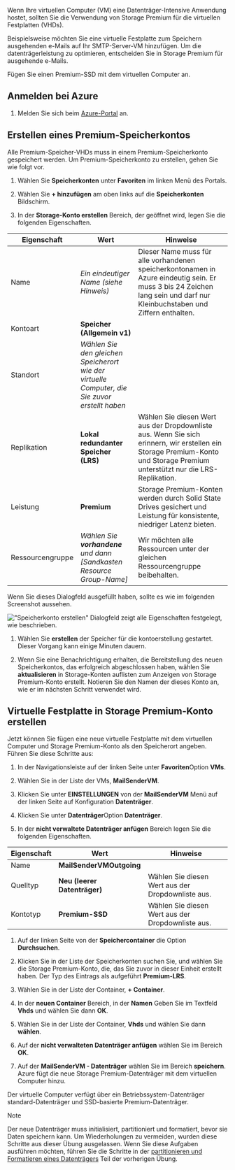 Wenn Ihre virtuellen Computer (VM) eine Datenträger-Intensive Anwendung hostet, sollten Sie die Verwendung von Storage Premium für die virtuellen Festplatten (VHDs).

Beispielsweise möchten Sie eine virtuelle Festplatte zum Speichern ausgehenden e-Mails auf Ihr SMTP-Server-VM hinzufügen. Um die datenträgerleistung zu optimieren, entscheiden Sie in Storage Premium für ausgehende e-Mails.

Fügen Sie einen Premium-SSD mit dem virtuellen Computer an.

## <a name="sign-in-to-azure"></a>Anmelden bei Azure

1. Melden Sie sich beim [Azure-Portal](https://portal.azure.com/?azure-portal=true) an.

## <a name="create-a-premium-storage-account"></a>Erstellen eines Premium-Speicherkontos

Alle Premium-Speicher-VHDs muss in einem Premium-Speicherkonto gespeichert werden. Um Premium-Speicherkonto zu erstellen, gehen Sie wie folgt vor.

1. Wählen Sie **Speicherkonten** unter **Favoriten** im linken Menü des Portals.

1. Wählen Sie **+ hinzufügen** am oben links auf die **Speicherkonten** Bildschirm.

1. In der **Storage-Konto erstellen** Bereich, der geöffnet wird, legen Sie die folgenden Eigenschaften.

|Eigenschaft  |Wert  |Hinweise  |
|---------|---------|---------|
|Name     |    *Ein eindeutiger Name (siehe Hinweis)*     |   Dieser Name muss für alle vorhandenen speicherkontonamen in Azure eindeutig sein. Er muss 3 bis 24 Zeichen lang sein und darf nur Kleinbuchstaben und Ziffern enthalten.      |
|Kontoart     |  **Speicher (Allgemein v1)**       |         |
|Standort     |  *Wählen Sie den gleichen Speicherort wie der virtuelle Computer, die Sie zuvor erstellt haben*       |         |
|Replikation     |   **Lokal redundanter Speicher (LRS)**      |  Wählen Sie diesen Wert aus der Dropdownliste aus. Wenn Sie sich erinnern, wir erstellen ein Storage Premium-Konto und Storage Premium unterstützt nur die LRS-Replikation.       |
|Leistung     |  **Premium**       | Storage Premium-Konten werden durch Solid State Drives gesichert und Leistung für konsistente, niedriger Latenz bieten.        |
|Ressourcengruppe     |  *Wählen Sie **vorhandene** und dann <rgn>[Sandkasten Resource Group-Name]</rgn>*      |  Wir möchten alle Ressourcen unter der gleichen Ressourcengruppe beibehalten.       |

Wenn Sie dieses Dialogfeld ausgefüllt haben, sollte es wie im folgenden Screenshot aussehen. 

!["Speicherkonto erstellen" Dialogfeld zeigt alle Eigenschaften festgelegt, wie beschrieben.](../media-draft/create-premium-sa.png)

1. Wählen Sie **erstellen** der Speicher für die kontoerstellung gestartet. Dieser Vorgang kann einige Minuten dauern. 

1. Wenn Sie eine Benachrichtigung erhalten, die Bereitstellung des neuen Speicherkontos, das erfolgreich abgeschlossen haben, wählen Sie **aktualisieren** in Storage-Konten auflisten zum Anzeigen von Storage Premium-Konto erstellt. Notieren Sie den Namen der dieses Konto an, wie er im nächsten Schritt verwendet wird.

## <a name="create-vhd-in-the-premium-storage-account"></a>Virtuelle Festplatte in Storage Premium-Konto erstellen

Jetzt können Sie fügen eine neue virtuelle Festplatte mit dem virtuellen Computer und Storage Premium-Konto als den Speicherort angeben. Führen Sie diese Schritte aus:

1. In der Navigationsleiste auf der linken Seite unter **Favoriten**Option **VMs**.

1. Wählen Sie in der Liste der VMs, **MailSenderVM**.

1. Klicken Sie unter **EINSTELLUNGEN** von der **MailSenderVM** Menü auf der linken Seite auf Konfiguration **Datenträger**.

1. Klicken Sie unter **Datenträger**Option **Datenträger**.

1. In der **nicht verwaltete Datenträger anfügen** Bereich legen Sie die folgenden Eigenschaften.


|Eigenschaft  |Wert  |Hinweise  |
|---------|---------|---------|
|Name     |   **MailSenderVMOutgoing**      |         |
|Quelltyp     |  **Neu (leerer Datenträger)**       |   Wählen Sie diesen Wert aus der Dropdownliste aus.       |
|Kontotyp     |  **Premium-SSD**       |  Wählen Sie diesen Wert aus der Dropdownliste aus.        |

1. Auf der linken Seite von der **Speichercontainer** die Option **Durchsuchen**.

1. Klicken Sie in der Liste der Speicherkonten suchen Sie, und wählen Sie die Storage Premium-Konto, die, das Sie zuvor in dieser Einheit erstellt haben. Der Typ des Eintrags als aufgeführt **Premium-LRS**.

1. Wählen Sie in der Liste der Container, __+ Container__.

1. In der **neuen Container** Bereich, in der **Namen** Geben Sie im Textfeld **Vhds** und wählen Sie dann **OK**.

1. Wählen Sie in der Liste der Container, **Vhds** und wählen Sie dann **wählen**.

1. Auf der **nicht verwalteten Datenträger anfügen** wählen Sie im Bereich **OK**.

1. Auf der **MailSenderVM - Datenträger** wählen Sie im Bereich **speichern**. Azure fügt die neue Storage Premium-Datenträger mit dem virtuellen Computer hinzu.

Der virtuelle Computer verfügt über ein Betriebssystem-Datenträger standard-Datenträger und SSD-basierte Premium-Datenträger.

> [!NOTE]
> Der neue Datenträger muss initialisiert, partitioniert und formatiert, bevor sie Daten speichern kann. Um Wiederholungen zu vermeiden, wurden diese Schritte aus dieser Übung ausgelassen. Wenn Sie diese Aufgaben ausführen möchten, führen Sie die Schritte in der [partitionieren und Formatieren eines Datenträgers](../3-exercise-add-data-disks-to-azure-virtual-machines.yml##partition-and-format-a-data-disk) Teil der vorherigen Übung.
